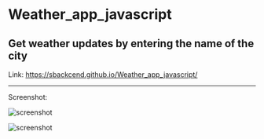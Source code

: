 # Weather_app_javascript
Get weather updates by entering the name of the city
---

Link: https://sbackcend.github.io/Weather_app_javascript/

---

Screenshot: 

![screenshot](https://user-images.githubusercontent.com/107551364/185046704-8b13c3eb-2684-40e1-a517-963eab87ea02.png)

![screenshot](https://user-images.githubusercontent.com/107551364/185603431-5c7f9faa-9d4d-4136-b849-916d7a294850.png)



